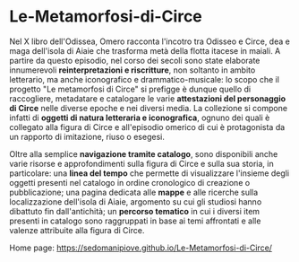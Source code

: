 # Le-Metamorfosi-di-Circe

Nel X libro dell'Odissea, Omero racconta l'incotro tra Odisseo e Circe, dea e maga dell'isola di Aiaie che trasforma metà della flotta itacese in maiali. A partire da questo episodio, nel corso dei secoli sono state elaborate innumerevoli <strong>reinterpretazioni e riscritture</strong>, non soltanto in ambito letterario, ma anche iconografico e drammatico-musicale: lo scopo che il progetto "Le metamorfosi di Circe" si prefigge è dunque quello di raccogliere, metadatare e catalogare le varie <strong>attestazioni del personaggio di Circe</strong> nelle diverse epoche e nei diversi media. La collezione si compone infatti di <strong>oggetti di natura letteraria e iconografica</strong>, ognuno dei quali è collegato alla figura di Circe e all'episodio omerico di cui è protagonista da un rapporto di imitazione, riuso o esegesi.<br/>

Oltre alla semplice <strong>navigazione tramite catalogo</strong>, sono disponibili anche varie risorse e approfondimenti sulla figura di Circe e sulla sua storia, in particolare: una <strong>linea del tempo</strong> che permette di visualizzare l'insieme degli oggetti presenti nel catalogo in ordine cronologico di creazione o pubblicazione; una pagina dedicata alle <strong>mappe</strong> e alle ricerche sulla localizzazione dell'isola di Aiaie, argomento su cui gli studiosi hanno dibattuto fin dall'antichità; un <strong>percorso tematico</strong> in cui i diversi item presenti in catalogo sono raggruppati in base ai temi affrontati e alle valenze attribuite alla figura di Circe.

Home page: https://sedomanipiove.github.io/Le-Metamorfosi-di-Circe/
